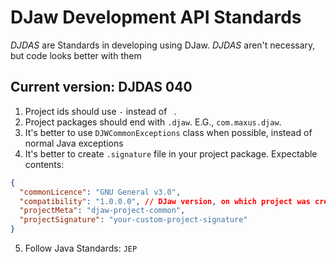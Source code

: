 # DJaw Development API Standards
_DJDAS_ are Standards in developing using DJaw.
_DJDAS_ aren't necessary, but code looks better with them
## Current version: **DJDAS 040**
1. Project ids should use `-` instead of ` `.
2. Project packages should end with `.djaw`. E.G., `com.maxus.djaw`.
3. It's better to use `DJWCommonExceptions` class when possible, instead of normal Java exceptions
4. It's better to create `.signature` file in your project package. Expectable contents:
```json
{
  "commonLicence": "GNU General v3.0",
  "compatibility": "1.0.0.0", // DJaw version, on which project was created here
  "projectMeta": "djaw-project-common",
  "projectSignature": "your-custom-project-signature"
}
```
5. Follow Java Standards: `JEP`